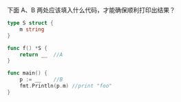 下面 A、B 两处应该填入什么代码，才能确保顺利打印出结果？

```go
type S struct {
	m string
}

func f() *S {
	return __  //A
}

func main() {
	p := __    //B
	fmt.Println(p.m) //print "foo"
}
```